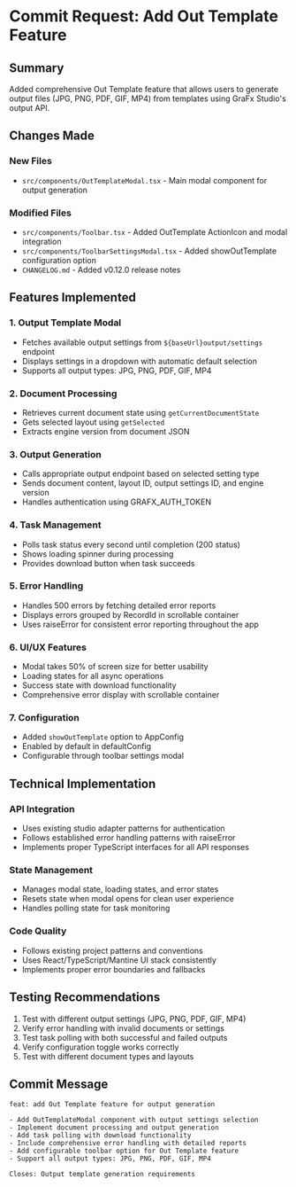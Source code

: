 # Commit Request: Add Out Template Feature

## Summary
Added comprehensive Out Template feature that allows users to generate output files (JPG, PNG, PDF, GIF, MP4) from templates using GraFx Studio's output API.

## Changes Made

### New Files
- `src/components/OutTemplateModal.tsx` - Main modal component for output generation

### Modified Files
- `src/components/Toolbar.tsx` - Added OutTemplate ActionIcon and modal integration
- `src/components/ToolbarSettingsModal.tsx` - Added showOutTemplate configuration option
- `CHANGELOG.md` - Added v0.12.0 release notes

## Features Implemented

### 1. Output Template Modal
- Fetches available output settings from `${baseUrl}output/settings` endpoint
- Displays settings in a dropdown with automatic default selection
- Supports all output types: JPG, PNG, PDF, GIF, MP4

### 2. Document Processing
- Retrieves current document state using `getCurrentDocumentState`
- Gets selected layout using `getSelected`
- Extracts engine version from document JSON

### 3. Output Generation
- Calls appropriate output endpoint based on selected setting type
- Sends document content, layout ID, output settings ID, and engine version
- Handles authentication using GRAFX_AUTH_TOKEN

### 4. Task Management
- Polls task status every second until completion (200 status)
- Shows loading spinner during processing
- Provides download button when task succeeds

### 5. Error Handling
- Handles 500 errors by fetching detailed error reports
- Displays errors grouped by RecordId in scrollable container
- Uses raiseError for consistent error reporting throughout the app

### 6. UI/UX Features
- Modal takes 50% of screen size for better usability
- Loading states for all async operations
- Success state with download functionality
- Comprehensive error display with scrollable container

### 7. Configuration
- Added `showOutTemplate` option to AppConfig
- Enabled by default in defaultConfig
- Configurable through toolbar settings modal

## Technical Implementation

### API Integration
- Uses existing studio adapter patterns for authentication
- Follows established error handling patterns with raiseError
- Implements proper TypeScript interfaces for all API responses

### State Management
- Manages modal state, loading states, and error states
- Resets state when modal opens for clean user experience
- Handles polling state for task monitoring

### Code Quality
- Follows existing project patterns and conventions
- Uses React/TypeScript/Mantine UI stack consistently
- Implements proper error boundaries and fallbacks

## Testing Recommendations
1. Test with different output settings (JPG, PNG, PDF, GIF, MP4)
2. Verify error handling with invalid documents or settings
3. Test task polling with both successful and failed outputs
4. Verify configuration toggle works correctly
5. Test with different document types and layouts

## Commit Message
```
feat: add Out Template feature for output generation

- Add OutTemplateModal component with output settings selection
- Implement document processing and output generation
- Add task polling with download functionality
- Include comprehensive error handling with detailed reports
- Add configurable toolbar option for Out Template feature
- Support all output types: JPG, PNG, PDF, GIF, MP4

Closes: Output template generation requirements
```
